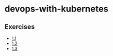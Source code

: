 # devops-with-kubernetes

## Exercises

* [1.1](log-output/)
* [1.2](/project/)
* [1.3](/log-output/manifests/deployment.yml)